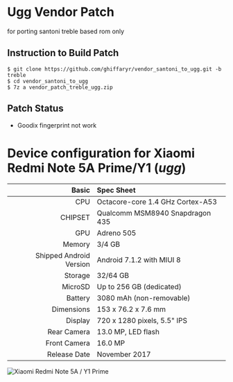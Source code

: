 # Ugg Vendor Patch
for porting santoni treble based rom only

## Instruction to Build Patch
```
$ git clone https://github.com/ghiffaryr/vendor_santoni_to_ugg.git -b treble
$ cd vendor_santoni_to_ugg
$ 7z a vendor_patch_treble_ugg.zip
```
## Patch Status
- Goodix fingerprint not work

Device configuration for Xiaomi Redmi Note 5A Prime/Y1 (_ugg_)
=====================================================

Basic   | Spec Sheet
-------:|:-------------------------
CPU     | Octacore-core 1.4 GHz Cortex-A53
CHIPSET | Qualcomm MSM8940 Snapdragon 435
GPU     | Adreno 505
Memory  | 3/4 GB
Shipped Android Version | Android 7.1.2 with MIUI 8
Storage | 32/64 GB
MicroSD | Up to 256 GB (dedicated)
Battery | 3080 mAh (non-removable)
Dimensions | 153 x 76.2 x 7.6 mm
Display | 720 x 1280 pixels, 5.5" IPS
Rear Camera  | 13.0 MP, LED flash
Front Camera | 16.0 MP
Release Date | November 2017

![Xiaomi Redmi Note 5A / Y1 Prime](https://fdn2.gsmarena.com/vv/pics/xiaomi/xiaomi-redmi-note-5a-1.jpg "Xiaomi Redmi Note 5A/Y1 Prime")

